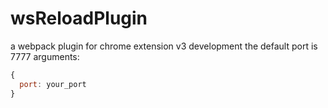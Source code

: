 # wsReloadPlugin
a webpack plugin for chrome extension v3 development 
the default port is 7777
arguments:
  ````js
  {
    port: your_port
  }
  ````
